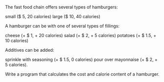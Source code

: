 The fast food chain offers several types of hamburgers:

small ($ 5, 20 calories)
large ($ 10, 40 calories)


A hamburger can be with one of several types of fillings:

cheese (+ $ 1, + 20 calories)
salad (+ $ 2, + 5 calories)
potatoes (+ $ 1.5, + 10 calories)


Additives can be added:

sprinkle with seasoning (+ $ 1.5, 0 calories)
pour over mayonnaise (+ $ 2, + 5 calories).


Write a program that calculates the cost and calorie content of a hamburger.